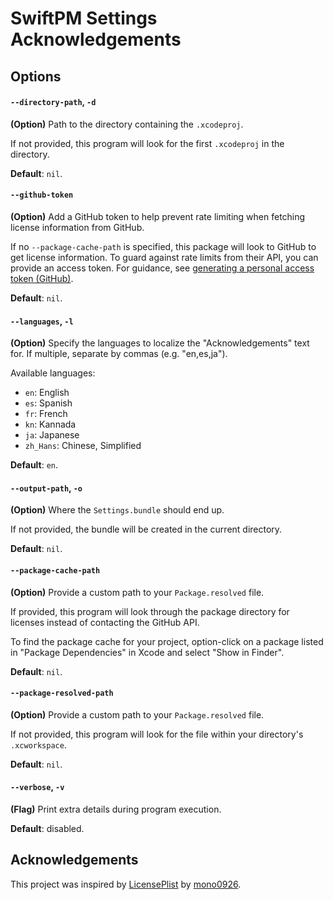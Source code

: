 # SwiftPM Settings Acknowledgements

## Options

#### `--directory-path`, `-d`
**(Option)** Path to the directory containing the `.xcodeproj`.

If not provided, this program will look for the first `.xcodeproj` in the directory. 

**Default**: `nil`.
#### `--github-token`
**(Option)** Add a GitHub token to help prevent rate limiting when fetching license information from GitHub.

If no `--package-cache-path` is specified, this package will look to GitHub to get license information. To guard against rate limits from their API, you can provide an access token. For guidance, see [generating a personal access token (GitHub)](https://docs.github.com/en/authentication/keeping-your-account-and-data-secure/managing-your-personal-access-tokens).

**Default**: `nil`.
#### `--languages`, `-l`
**(Option)** Specify the languages to localize the "Acknowledgements" text for. If multiple, separate by commas (e.g. "en,es,ja").

Available languages:
* `en`: English
* `es`: Spanish
* `fr`: French
* `kn`: Kannada
* `ja`: Japanese
* `zh_Hans`: Chinese, Simplified

**Default**: `en`.
#### `--output-path`, `-o`
**(Option)** Where the `Settings.bundle` should end up.

If not provided, the bundle will be created in the current directory.

**Default**: `nil`.
#### `--package-cache-path`
**(Option)** Provide a custom path to your `Package.resolved` file.

If provided, this program will look through the package directory for licenses instead of contacting the GitHub API.

To find the package cache for your project, option-click on a package listed in "Package Dependencies" in Xcode and select "Show in Finder".

**Default**: `nil`.
#### `--package-resolved-path`
**(Option)** Provide a custom path to your `Package.resolved` file.

If not provided, this program will look for the file within your directory's `.xcworkspace`.

**Default**: `nil`.
#### `--verbose`, `-v`
**(Flag)** Print extra details during program execution.

**Default**: disabled.

## Acknowledgements

This project was inspired by [LicensePlist](https://github.com/mono0926/LicensePlist) by [mono0926](https://github.com/mono0926).
